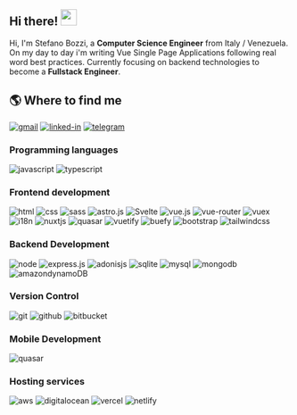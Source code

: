 ## Hi there! <img src="https://media.giphy.com/media/hvRJCLFzcasrR4ia7z/giphy.gif" width="29px">
Hi, I'm Stefano Bozzi, a **Computer Science Engineer** from Italy / Venezuela. On my day to day i'm writing Vue Single Page Applications following real word best practices.
Currently focusing on backend technologies to become a **Fullstack Engineer**.


## 🌎 Where to find me
[![gmail](https://img.shields.io/badge/Gmail-D14836?style=flat&logo=Gmail&logoColor=white)](mailto:bozzistef@gmail.com)
[![linked-in](https://img.shields.io/badge/Linked_In-0077B5?style=flat&logo=LinkedIn&logoColor=white)](https://www.linkedin.com/in/stefano-bozzi)
[![telegram](https://img.shields.io/badge/Telegram-2CA5E0?logo=telegram&logoColor=white&style=flat)](https://t.me/stefano_bozzi)

### Programming languages
![javascript](https://img.shields.io/badge/JavaScript-323330?style=flat&logo=javascript&logoColor=F7DF1E)
![typescript](https://img.shields.io/badge/Typescript-%23007ACC.svg?logo=typescript&logoColor=white&style=flat)

### Frontend development
![html](https://img.shields.io/badge/HTML5-E34F26?style=flat&logo=html5&logoColor=white)
![css](https://img.shields.io/badge/CSS3-1572B6?style=flat&logo=css3&logoColor=white)
![sass](https://img.shields.io/badge/SASS-hotpink.svg?logo=SASS&logoColor=white&style=flat)
![astro.js](https://img.shields.io/badge/Astro-FF5D01?logo=astro&logoColor=fff)
![Svelte](https://img.shields.io/badge/Svelte-%23f1413d.svg?style=flat&logo=svelte&logoColor=white)
![vue.js](https://img.shields.io/badge/Vuejs-%2335495e.svg?style=flat&logo=vuedotjs&logoColor=%234FC08D)
![vue-router](https://img.shields.io/badge/Vue_Router-CA4245g?style=flat&logoColor=%234FC08D)
![vuex](https://img.shields.io/badge/Vuex-CA4245g?style=flat&logoColor=white)
![i18n](https://img.shields.io/badge/i18n-black?logo=nuxt.js&logoColor=white&style=flat)
![nuxtjs](https://img.shields.io/badge/Nuxt-black?logo=nuxt.js&logoColor=white&style=flat)
![quasar](https://img.shields.io/badge/Quasar-16B7FB?stexyle=flat&logo=quasar&logoColor=black)
![vuetify](https://img.shields.io/badge/Vuetify-1867C0?logo=vuetify&logoColor=AEDDFF&style=flat)
![buefy](https://img.shields.io/badge/Buefy-7957D5?logo=buefy&logoColor=48289E&style=flat)
![bootstrap](https://img.shields.io/badge/Bootstrap-%23563D7C.svg?logo=bootstrap&logoColor=white&style=flat)
![tailwindcss](https://img.shields.io/badge/TailwindCSS-%2338B2AC.svg?logo=tailwind-css&logoColor=white)

### Backend Development
![node](https://img.shields.io/badge/Node.js-339933?style=flat&logo=node-dot-js&logoColor=white)
![express.js](https://img.shields.io/badge/Express.js-%23404d59.svg?logo=express&logoColor=%2361DAFB&style=flat)
![adonisjs](https://img.shields.io/badge/Adonisjs-%23220052.svg?logo=adonisjs&logoColor=white&style=flat)
![sqlite](https://img.shields.io/badge/SQLite-07405E?style=flat&logo=sqlite&logoColor=white)
![mysql](https://img.shields.io/badge/MySQL-00000F?style=flat&logo=mysql&logoColor=white)
![mongodb](https://img.shields.io/badge/MongoDB-47A248?style=flat&logo=mongodb&logoColor=white)
![amazondynamoDB](https://img.shields.io/badge/Amazon%20DynamoDB-4053D6?&logo=Amazon%20DynamoDB&logoColor=white)

### Version Control
![git](https://img.shields.io/badge/Git-%23F05033.svg?logo=git&logoColor=white&flat)
![github](https://img.shields.io/badge/Github-%23121011.svg?logo=github&logoColor=white&flat)
![bitbucket](https://img.shields.io/badge/Bitbucket-%230047B3.svg?logo=bitbucket&logoColor=white&flat)

### Mobile Development
![quasar](https://img.shields.io/badge/Quasar-16B7FB?style=flat&logo=quasar&logoColor=black)

### Hosting services
![aws](https://img.shields.io/badge/Aws-%23FF9900.svg?logo=amazon-aws&logoColor=white)
![digitalocean](https://img.shields.io/badge/DigitalOcean-%230167ff.svg?logo=digitalOcean&logoColor=white)
![vercel](https://img.shields.io/badge/Vercel-%23000000.svg?logo=vercel&logoColor=white)
![netlify](https://img.shields.io/badge/Netlify-%23000000.svg?logo=netlify&logoColor=#00C7B7)

